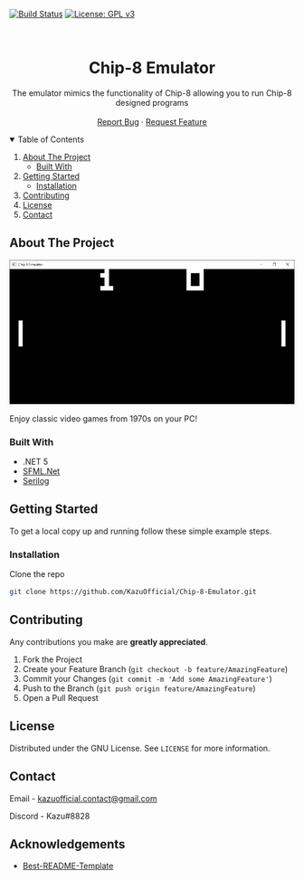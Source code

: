 [![Build 
Status](https://travis-ci.com/KazuOfficial/Chip-8-Emulator.svg?branch=master)](https://travis-ci.com/KazuOfficial/Chip-8-Emulator)
[![License: GPL v3](https://img.shields.io/badge/License-GPLv3-blue.svg)](https://www.gnu.org/licenses/gpl-3.0)

<!-- PROJECT LOGO -->
<br />
  <h1 align="center">Chip-8 Emulator</h1>

  <p align="center">
    The emulator mimics the functionality of Chip-8 allowing you to run Chip-8 designed programs
    <br />
    <br />
    <a href="https://github.com/KazuOfficial/Chip-8-Emulator/issues">Report Bug</a>
    ·
    <a href="https://github.com/KazuOfficial/Chip-8-Emulator/pulls">Request Feature</a>
  </p>
</p>

<!-- TABLE OF CONTENTS -->
<details open="open">
  <summary>Table of Contents</summary>
  <ol>
    <li>
      <a href="#about-the-project">About The Project</a>
      <ul>
        <li><a href="#built-with">Built With</a></li>
      </ul>
    </li>
    <li>
      <a href="#getting-started">Getting Started</a>
      <ul>
        <li><a href="#installation">Installation</a></li>
      </ul>
    </li>
    <li><a href="#contributing">Contributing</a></li>
    <li><a href="#license">License</a></li>
    <li><a href="#contact">Contact</a></li>
  </ol>
</details>

## About The Project

![alt text](https://github.com/KazuOfficial/Chip-8-Emulator/blob/master/images/emulator.png)

Enjoy classic video games from 1970s on your PC!

### Built With

* .NET 5
* [SFML.Net](https://www.sfml-dev.org/download/sfml.net/)
* [Serilog](https://serilog.net/)

<!-- GETTING STARTED -->
## Getting Started

To get a local copy up and running follow these simple example steps.

### Installation

Clone the repo
   ```sh
   git clone https://github.com/KazuOfficial/Chip-8-Emulator.git
   ```

<!-- CONTRIBUTING -->
## Contributing

Any contributions you make are **greatly appreciated**.

1. Fork the Project
2. Create your Feature Branch (`git checkout -b feature/AmazingFeature`)
3. Commit your Changes (`git commit -m 'Add some AmazingFeature'`)
4. Push to the Branch (`git push origin feature/AmazingFeature`)
5. Open a Pull Request

<!-- LICENSE -->
## License

Distributed under the GNU License. See `LICENSE` for more information.

<!-- CONTACT -->
## Contact

Email - kazuofficial.contact@gmail.com

Discord - Kazu#8828

<!-- ACKNOWLEDGEMENTS -->
## Acknowledgements
* [Best-README-Template](https://github.com/othneildrew/Best-README-Template)